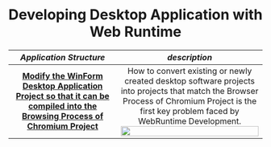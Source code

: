 <div align=center>

# Developing  Desktop Application with Web Runtime
</div>
<div align=center>
  
| _Application Structure_     | _description_                                          |
| -- | ---------------------------------------------------------------------------------------------------------------- |
|  <div align=center>**[Modify the WinForm Desktop Application Project so that it can be compiled into the Browsing Process of Chromium Project](https://github.com/TangramDev/.github/blob/main/document/winformdev.md)**</div> |<div align=center>How to convert existing or newly created desktop software projects into projects that match the Browser Process of Chromium Project is the first key problem faced by WebRuntime Development. </div><div align=center><img src="https://user-images.githubusercontent.com/26355688/178513189-7108ee88-9bf4-4cca-bea4-ca2ee9a9a3a7.gif" width="100%"/></div>|
  
</div>

